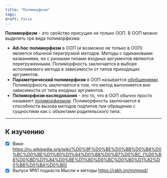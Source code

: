 ```yaml
---
title: "Полиморфизм"
tags:
draft: false
---
```


**Полиморфизм** - это свойство присущее не только ООП.
В ООП можно выделить три вида полиморфизма:

- **Ad-hoc полиморфизм** в ООП (и возможно не только в ООП) является обычной перегрузкой методов. Методы с одинаковыми названиями, но с разными типами входных аргументов являются перегруженными. Полиморфность заключается в выборе исполняемого метода в зависимости от типов приходящих аргументов.
- **Параметрический полиморфизм** в ООП называется [обобщениями](../java/generics.md). Полиморфность заключается в том, что метод выполняется вне зависимости от типа входных аргументов.
- **Полиморфизм наследования** - это то, что в ООП обычно просто называют [полиморфизмом](../java/oop/polymorphism.md). Полиморфность заключается в способности вызова методов подтипов при обращении с сущностями как с объектами родительского типа.

---
## К изучению
- [X] Вики: https://ru.wikipedia.org/wiki/%D0%9F%D0%BE%D0%BB%D0%B8%D0%BC%D0%BE%D1%80%D1%84%D0%B8%D0%B7%D0%BC_(%D0%B8%D0%BD%D1%84%D0%BE%D1%80%D0%BC%D0%B0%D1%82%D0%B8%D0%BA%D0%B0)
- [X] Выпуск №61 подкаста Мысли и методы https://rakh.im/mimpod/
